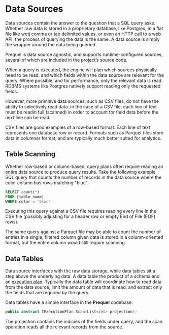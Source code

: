 # Data Sources

Data sources contain the answer to the question that a SQL query asks.  Whether raw data is stored in a proprietary database, like Postgres, in a flat file like wotj comma or tab delimited values, or even an HTTP call to a web API, the process of querying the data is the same.  A data source is simply the wrapper around the data being queried.

Prequel is data source agnostic, and supports runtime-configured sources, several of which are included in the project’s source code.

When a query is executed, the engine will plan which sources physically need to be read, and which fields within the data source are relevant for the query.  Where possible, and for performance, only the relevant data is read.  RDBMS systems like Postgres natively support reading only the requested fields.  

However, more primitive data sources, such as CSV files, do not have the ability to selectively read data.  In the case of a CSV file, each line of text must be readin full (scanned) in order to account for field data before the next line can be read.

CSV files are good examples of a row-based format.  Each line of text represents one database row or record.  Formats such as Parquet files store data in columnar format, and are typically much better suited for analytics.  

## Table Scanning
Whether row-based or column-based, query plans often require reading an entire data source to produce query results.  Take the following example SQL query that counts the number of records in the data source where the color column has rows matching "blue".

```sql
SELECT count(*)
FROM [table_name]
WHERE color = 'blue'
```

Executing this query against a CSV file requires reading every line in the CSV file (possibly adjusting for a header row or empty End of File (EOF) rows).  

The same query against a Parquet file may be able to count the number of entries in a single, filtered column given data is stored in a column-oriented format, but the entire column would still require scanning.

## Data Tables
Data source interfaces with the raw data storage, while data tables sit a step above the underlying data.  A data table the product of a schema and an [execution plan](./physical-plans.md).  Typically the data table will coordinate how to read data from the data source, limit the amount of data that is read, and extract only the fields that are required by the query.

Data tables have a simple interface in the **Prequel** codebase:

```c#
public abstract IExecutionPlan Scan(List<int> projection);
```

The projection contains the indicies of the fields under query, and the scan operation reads all the relevant records from the source.